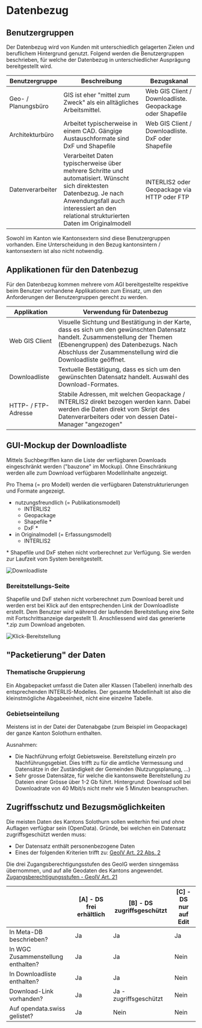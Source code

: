 # Datenbezug

## Benutzergruppen

Der Datenbezug wird von Kunden mit unterschiedlich gelagerten Zielen und beruflichem Hintergrund genutzt. Folgend
werden die Benutzergruppen beschrieben, für welche der Datenbezug in unterschiedlicher Ausprägung bereitgestellt wird.

|Benutzergruppe|Beschreibung|Bezugskanal
|---|---|---|
|Geo- / Planungsbüro|GIS ist eher "mittel zum Zweck" als ein alltägliches Arbeitsmittel.|Web GIS Client / Downloadliste. Geopackage oder Shapefile|
|Architekturbüro|Arbeitet typischerweise in einem CAD. Gängige Austauschformate sind DxF und Shapefile|Web GIS Client / Downloadliste. DxF oder Shapefile|
|Datenverarbeiter|Verarbeitet Daten typischerweise über mehrere Schritte und automatisiert. Wünscht sich direktesten Datenbezug. Je nach Anwendungsfall auch interessiert an den relational strukturierten Daten im Originalmodell|INTERLIS2 oder Geopackage via HTTP oder FTP|

Sowohl im Kanton wie Kantonsextern sind diese Benutzergruppen vorhanden. Eine Unterscheidung in den Bezug kantonsintern / kantonsextern ist also nicht notwendig.

## Applikationen für den Datenbezug

Für den Datenbezug kommen mehrere vom AGI bereitgestellte respektive beim Benutzer vorhandene Applikationen zum Einsatz, 
um den Anforderungen der Benutzergruppen gerecht zu werden.

|Applikation|Verwendung für Datenbezug|
|---|---|
|Web GIS Client|Visuelle Sichtung und Bestätigung in der Karte, dass es sich um den gewünschten Datensatz handelt. Zusammenstellung der Themen (Ebenengruppen) des Datenbezugs. Nach Abschluss der Zusammenstellung wird die Downloadliste geöffnet.|
|Downloadliste|Textuelle Bestätigung, dass es sich um den gewünschten Datensatz handelt. Auswahl des Download-Formates.|
|HTTP- / FTP-Adresse|Stabile Adressen, mit welchen Geopackage / INTERLIS2 direkt bezogen werden kann. Dabei werden die Daten direkt vom Skript des Datenverarbeiters oder von dessen Datei-Manager "angezogen"|

## GUI-Mockup der Downloadliste

Mittels Suchbegriffen kann die Liste der verfügbaren Downloads eingeschränkt werden ("bauzone" im Mockup). Ohne Einschränkung werden alle zum Download verfügbaren
Modellinhalte angezeigt.

Pro Thema (= pro Modell) werden die verfügbaren Datenstrukturierungen und Formate angezeigt.

* nutzungsfreundlich (= Publikationsmodell)
    * INTERLIS2
    * Geopackage
    * Shapefile *
    * DxF *
* in Originalmodell (= Erfassungsmodell)
    * INTERLIS2
    
\* Shapefile und DxF stehen nicht vorberechnet zur Verfügung. Sie werden zur Laufzeit vom System bereitgestellt.
    
![Downloadliste](res/datenbezug1.jpg)

### Bereitstellungs-Seite

Shapefile und DxF stehen nicht vorberechnet zum Download bereit und werden erst bei Klick auf den 
entsprechenden Link der Downloadliste erstellt.
Dem Benutzer wird während der laufenden Bereitstellung eine Seite mit Fortschrittsanzeige dargestellt 1). Anschliessend 
wird das generierte *.zip zum Download angeboten.

![Klick-Bereitstellung](res/datenbezug2.jpg)

## "Packetierung" der Daten

### Thematische Gruppierung

Ein Abgabepacket umfasst die Daten aller Klassen (Tabellen) innerhalb des entsprechenden INTERLIS-Modelles. 
Der gesamte Modellinhalt ist also die kleinstmögliche Abgabeeinheit, nicht eine einzelne Tabelle.

### Gebietseinteilung

Meistens ist in der Datei der Datenabgabe (zum Beispiel im Geopackage) der ganze Kanton Solothurn enthalten.

Ausnahmen:
* Die Nachführung erfolgt Gebietsweise. Bereitstellung einzeln pro Nachführungsgebiet. Dies trifft zu für
die amtliche Vermessung und Datensätze in der Zuständigkeit der Gemeinden (Nutzungsplanung, ...)
* Sehr grosse Datensätze, für welche die kantonsweite Bereitstellung zu Dateien einer Grösse über 1-2 Gb führt. 
Hintergrund: Download soll bei Downloadrate von 40 Mbit/s nicht mehr wie 5 Minuten beanspruchen. 

## Zugriffsschutz und Bezugsmöglichkeiten

Die meisten Daten des Kantons Solothurn sollen weiterhin frei und ohne Auflagen verfügbar sein (OpenData). 
Gründe, bei welchen ein Datensatz zugriffsgeschützt werden muss:
* Der Datensatz enthält personenbezogene Daten
* Eines der folgenden Kriterien trifft zu: [GeoIV Art. 22 Abs. 2](https://www.admin.ch/opc/de/classified-compilation/20071088/index.html#a22)

Die drei Zugangsberechtigungsstufen des GeoIG werden sinngemäss übernommen, und auf alle Geodaten des Kantons angewendet. 
[Zugangsberechtigungsstufen - GeoIV Art. 21](https://www.admin.ch/opc/de/classified-compilation/20071088/index.html#a21)

| |[A] - DS frei erhältlich|[B] - DS zugriffsgeschützt|[C] - DS nur auf Edit|
|---|---|---|---|
|In Meta-DB beschrieben?|Ja|Ja|Ja|
|In WGC Zusammenstellung enthalten?|Ja|Ja|Nein|
|In Downloadliste enthalten?|Ja|Ja|Nein|
|Download-Link vorhanden?|Ja|Ja - zugriffsgeschützt|Nein|
|Auf opendata.swiss gelistet?|Ja|Nein|Nein|  